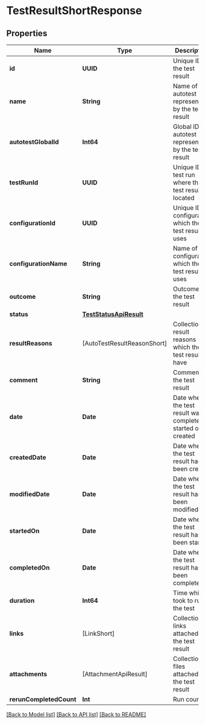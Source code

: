 # TestResultShortResponse

## Properties
Name | Type | Description | Notes
------------ | ------------- | ------------- | -------------
**id** | **UUID** | Unique ID of the test result | 
**name** | **String** | Name of autotest represented by the test result | 
**autotestGlobalId** | **Int64** | Global ID of autotest represented by the test result | 
**testRunId** | **UUID** | Unique ID of test run where the test result is located | 
**configurationId** | **UUID** | Unique ID of configuration which the test result uses | 
**configurationName** | **String** | Name of configuration which the test result uses | 
**outcome** | **String** | Outcome of the test result | [optional] 
**status** | [**TestStatusApiResult**](TestStatusApiResult.md) |  | [optional] 
**resultReasons** | [AutoTestResultReasonShort] | Collection of result reasons which the test result have | 
**comment** | **String** | Comment to the test result | [optional] 
**date** | **Date** | Date when the test result was completed or started or created | 
**createdDate** | **Date** | Date when the test result has been created | 
**modifiedDate** | **Date** | Date when the test result has been modified | [optional] 
**startedOn** | **Date** | Date when the test result has been started | [optional] 
**completedOn** | **Date** | Date when the test result has been completed | [optional] 
**duration** | **Int64** | Time which it took to run the test | [optional] 
**links** | [LinkShort] | Collection of links attached to the test result | 
**attachments** | [AttachmentApiResult] | Collection of files attached to the test result | 
**rerunCompletedCount** | **Int** | Run count | 

[[Back to Model list]](../README.md#documentation-for-models) [[Back to API list]](../README.md#documentation-for-api-endpoints) [[Back to README]](../README.md)


